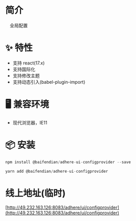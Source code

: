 # 简介
&ensp;&ensp;全局配置

# ✨ 特性
- 支持 react(17.x)
- 支持国际化
- 支持修改主题
- 支持动态引入(babel-plugin-import)

# 🖥 兼容环境
- 现代浏览器，IE11

# 📦 安装
```javascript
npm install @baifendian/adhere-ui-configprovider --save
``` 

```javascript
yarn add @baifendian/adhere-ui-configprovider
```

# 线上地址(临时)
[http://49.232.163.126:8083/adhere/ui/configprovider](http://49.232.163.126:8083/adhere/ui/configprovider)
